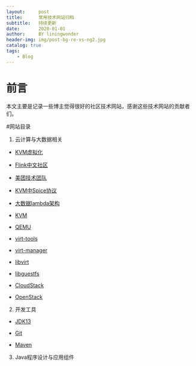 ```yaml
---
layout:     post
title:      常用技术网站归档
subtitle:   持续更新
date:       2020-01-01
author:     BY liningwonder
header-img: img/post-bg-re-vs-ng2.jpg
catalog: true
tags:
    - Blog
---
```


# 前言
本文主要是记录一些博主觉得很好的社区技术网站，感谢这些技术网站的贡献者们。

#网站目录
1. 云计算与大数据相关

  - [KVM虚拟化](http://www.linux-kvm.org/)

  - [Flink中文社区](https://ververica.cn/)

  - [美团技术团队](https://tech.meituan.com/)

  - [KVM中Spice协议](http://www.linux-kvm.org/page/SPICE)

  - [大数据lambda架构](http://lambda-architecture.net/)

  - [KVM](http://www.linux-kvm.org/page/Main_Page)

  - [QEMU](https://www.qemu.org/)

  - [virt-tools](https://planet.virt-tools.org/)

  - [virt-manager](https://virt-manager.org/)

  - [libvirt](https://libvirt.org/)

  - [libguestfs](http://libguestfs.org/)

  - [CloudStack](http://docs.cloudstack.apache.org/)

  - [OpenStack](https://docs.openstack.org/devstack/latest/)

2. 开发工具

 - [JDK13](https://docs.oracle.com/en/java/javase/13/)

 - [Git](https://git-scm.com/book/en/v2/Getting-Started-Installing-Git)

 - [Maven](https://maven.apache.org/install.html)

3. Java程序设计与应用组件
